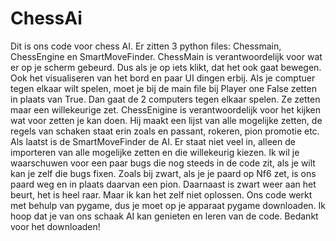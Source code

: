 # ChessAi
Dit is ons code voor chess AI. Er zitten 3 python files: Chessmain, ChessEngine en SmartMoveFinder. ChessMain is verantwoordelijk voor wat er op je scherm gebeurd. Dus als je op iets klikt, dat het ook gaat bewegen. Ook het visualiseren van het bord en paar UI dingen erbij. Als je comptuer tegen elkaar wilt spelen, moet je bij de main file bij Player one False zetten in plaats van True. Dan gaat de 2 computers tegen elkaar spelen. Ze zetten maar een willekeurige zet. ChessEnigine is verantwoordelijk voor het kijken wat voor zetten je kan doen. Hij maakt een lijst van alle mogelijke zetten, de regels van schaken staat erin zoals en passant, rokeren, pion promotie etc. Als laatst is de SmartMoveFinder de AI. Er staat niet veel in, alleen de importeren van alle mogelijke zetten en die willekeurig kiezen. Ik wil je waarschuwen voor een paar bugs die nog steeds in de code zit, als je wilt kan je zelf die bugs fixen. Zoals bij zwart, als je je paard op Nf6 zet, is ons paard weg en in plaats daarvan een pion. Daarnaast is zwart weer aan het beurt, het is heel raar. Maar ik kan het zelf niet oplossen. Ons code werkt met behulp van pygame, dus je moet op je apparaat pygame downloaden. Ik hoop dat je van ons schaak AI kan genieten en leren van de code. Bedankt voor het downloaden!
